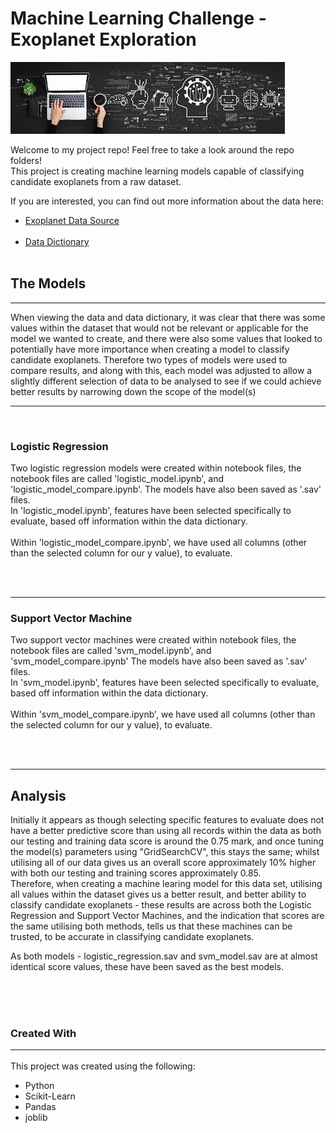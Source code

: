 # Machine Learning Challenge - Exoplanet Exploration
![Header](images/header.jpg)<br>

Welcome to my project repo! 
Feel free to take a look around the repo folders!<br>
This project is creating machine learning models capable of classifying candidate exoplanets from a raw dataset. 

If you are interested, you can find out more information about the data here:<br>
* [Exoplanet Data Source](https://www.kaggle.com/nasa/kepler-exoplanet-search-results)<br><br>
* [Data Dictionary](https://exoplanetarchive.ipac.caltech.edu/docs/API_kepcandidate_columns.html)<br><br>

## The Models
<hr>
When viewing the data and data dictionary, it was clear that there was some values within the dataset that would not be relevant or applicable for the model we wanted to create, and there were also some values that looked to potentially have more importance when creating a model to classify candidate exoplanets. Therefore two types of models were used to compare results, and along with this, each model was adjusted to allow a slightly different selection of data to be analysed to see if we could achieve better results by narrowing down the scope of the model(s)
<hr>
<br>

<h3>Logistic Regression</h3>
<p>Two logistic regression models were created within notebook files, the notebook files are called 'logistic_model.ipynb', and 'logistic_model_compare.ipynb'. The models have also been saved as '.sav' files. <br>
In 'logistic_model.ipynb', features have been selected specifically to evaluate, based off information within the data dictionary. 
<br><br>
Within 'logistic_model_compare.ipynb', we have used all columns (other than the selected column for our y value), to evaluate. <p>
<br><br>
<hr>
<h3>Support Vector Machine</h3>
<p>Two support vector machines were created within notebook files, the notebook files are called 'svm_model.ipynb', and 'svm_model_compare.ipynb' The models have also been saved as '.sav' files. <br>
In 'svm_model.ipynb', features have been selected specifically to evaluate, based off information within the data dictionary. 
<br><br>
Within 'svm_model_compare.ipynb', we have used all columns (other than the selected column for our y value), to evaluate.<p>



<br><br>
<hr>
<h2>Analysis</h2>

Initially it appears as though selecting specific features to evaluate does not have a better predictive score than using all records within the data as both our testing and training data score is around the 0.75 mark, and once tuning the model(s) parameters using "GridSearchCV", this stays the same; whilst utilising all of our data gives us an overall score approximately 10% higher with both our testing and training scores approximately 0.85.
<br>
Therefore, when creating a machine learing model for this data set, utilising all values within the dataset gives us a better result, and better ability to classify candidate exoplanets - these results are across both the Logistic Regression and Support Vector Machines, and the indication that scores are the same utilising both methods, tells us that these machines can be trusted, to be accurate in classifying candidate exoplanets.

As both models - logistic_regression.sav and svm_model.sav are at almost identical score values, these have been saved as the best models.


<br><br><br>








### Created With<hr>
This project was created using the following:<br>
* Python
* Scikit-Learn
* Pandas
* joblib




